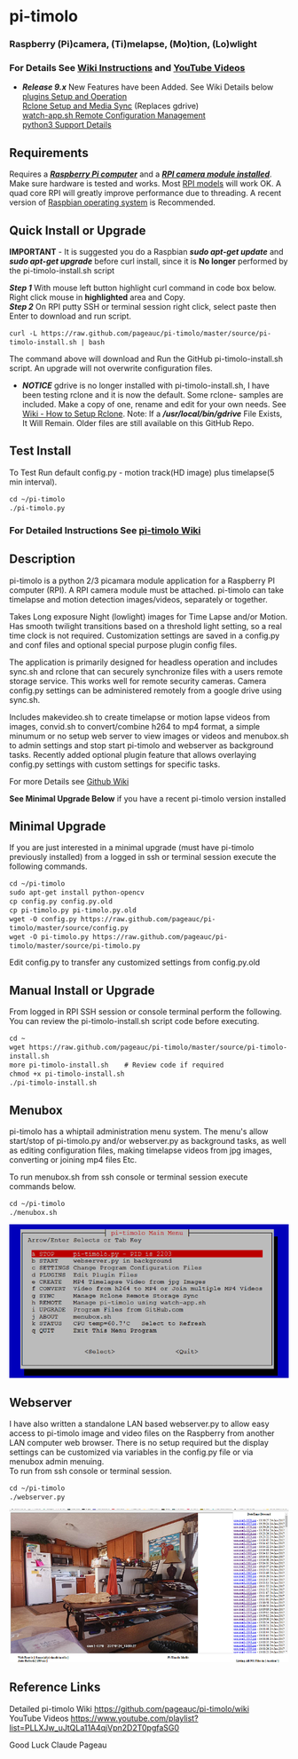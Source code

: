 # pi-timolo
### Raspberry (Pi)camera, (Ti)melapse, (Mo)tion, (Lo)wlight
### For Details See [Wiki Instructions](https://github.com/pageauc/pi-timolo/wiki) and [YouTube Videos](https://www.youtube.com/playlist?list=PLLXJw_uJtQLa11A4qjVpn2D2T0pgfaSG0)

* ***Release 9.x*** New Features have been Added. See Wiki Details below    
 [plugins Setup and Operation](https://github.com/pageauc/pi-timolo/wiki/How-to-Use-Plugins)   
 [Rclone Setup and Media Sync](https://github.com/pageauc/pi-timolo/wiki/How-to-Setup-rclone) (Replaces gdrive)    
 [watch-app.sh Remote Configuration Management](https://github.com/pageauc/pi-timolo/wiki/How-to-Setup-config.py-Remote-Configuration)   
 [python3 Support Details](https://github.com/pageauc/pi-timolo/wiki/Prerequisites#python-3-support)   

## Requirements
Requires a [***Raspberry Pi computer***](https://www.raspberrypi.org/documentation/setup/) and a 
[***RPI camera module installed***](https://www.raspberrypi.org/documentation/usage/camera/).
Make sure hardware is tested and works. Most [RPI models](https://www.raspberrypi.org/products/) will work OK. 
A quad core RPI will greatly improve performance due to threading. A recent version of 
[Raspbian operating system](https://www.raspberrypi.org/downloads/raspbian/) is Recommended.
 
## Quick Install or Upgrade
**IMPORTANT** - It is suggested you do a Raspbian ***sudo apt-get update*** and ***sudo apt-get upgrade***
before curl install, since it is **No longer** performed by the pi-timolo-install.sh script

***Step 1*** With mouse left button highlight curl command in code box below. Right click mouse in **highlighted** area and Copy.     
***Step 2*** On RPI putty SSH or terminal session right click, select paste then Enter to download and run script.     

    curl -L https://raw.github.com/pageauc/pi-timolo/master/source/pi-timolo-install.sh | bash

The command above will download and Run the GitHub pi-timolo-install.sh script. 
An upgrade will not overwrite configuration files.   

* ***NOTICE*** gdrive is no longer installed with pi-timolo-install.sh, I have been testing
rclone and it is now the default. Some rclone- samples are included. Make a copy of one, rename and edit for
your own needs.  See [Wiki - How to Setup Rclone](https://github.com/pageauc/pi-timolo/wiki/How-to-Setup-rclone).
Note: If a ***/usr/local/bin/gdrive*** File Exists, It Will Remain. Older files are still available on this GitHub Repo.   

## Test Install
To Test Run default config.py - motion track(HD image) plus timelapse(5 min interval). 
 
    cd ~/pi-timolo
    ./pi-timolo.py

### For Detailed Instructions See [pi-timolo Wiki](https://github.com/pageauc/pi-timolo/wiki)

## Description
pi-timolo is a python 2/3 picamara module application for a Raspberry PI computer (RPI).
A RPI camera module must be attached. pi-timolo can take timelapse and motion detection
images/videos, separately or together. 

Takes Long exposure Night (lowlight) images for Time Lapse and/or Motion. Has smooth twilight transitions based on a threshold light
setting, so a real time clock is not required. Customization settings are saved in a config.py and conf files and optional special
purpose plugin config files.

The application is primarily designed for headless operation and includes sync.sh and rclone that
can securely synchronize files with a users remote storage service. This works well for remote security
cameras. Camera config.py settings can be administered remotely from a google drive using sync.sh.

Includes makevideo.sh to create timelapse or motion lapse videos from images, convid.sh to convert/combine 
h264 to mp4 format, a simple minumum or no setup web server to view images or videos and menubox.sh 
to admin settings and stop start pi-timolo and webserver as background tasks. Recently added
optional plugin feature that allows overlaying config.py settings with custom settings for
specific tasks.  
       
For more Details see [Github Wiki](https://github.com/pageauc/pi-timolo/wiki)   

**See Minimal Upgrade Below** if you have a recent pi-timolo version installed

## Minimal Upgrade
If you are just interested in a minimal upgrade (must have pi-timolo previously installed)
from a logged in ssh or terminal session execute the following commands.  

    cd ~/pi-timolo
    sudo apt-get install python-opencv
    cp config.py config.py.old
    cp pi-timolo.py pi-timolo.py.old
    wget -O config.py https://raw.github.com/pageauc/pi-timolo/master/source/config.py
    wget -O pi-timolo.py https://raw.github.com/pageauc/pi-timolo/master/source/pi-timolo.py    
    
Edit config.py to transfer any customized settings from config.py.old  
    
## Manual Install or Upgrade  
From logged in RPI SSH session or console terminal perform the following. You can review
the pi-timolo-install.sh script code before executing.

    cd ~
    wget https://raw.github.com/pageauc/pi-timolo/master/source/pi-timolo-install.sh
    more pi-timolo-install.sh    # Review code if required
    chmod +x pi-timolo-install.sh
    ./pi-timolo-install.sh
    
## Menubox
pi-timolo has a whiptail administration menu system. The menu's allow
start/stop of pi-timolo.py and/or webserver.py as background tasks, as well as
editing configuration files, making timelapse videos from jpg images, converting or joining mp4 files Etc.    

To run menubox.sh from ssh console or terminal session execute commands below.

    cd ~/pi-timolo
    ./menubox.sh

![menubox main menu](menubox.png)
 
## Webserver
I have also written a standalone LAN based webserver.py to allow easy access to pi-timolo image and video files
on the Raspberry from another LAN computer web browser.  There is no setup required but the display
settings can be customized via variables in the config.py file or via menubox admin menuing.   
To run from ssh console or terminal session.
    
    cd ~/pi-timolo
    ./webserver.py

![webserver browser screen shot](webserver.png)
 
## Reference Links  
Detailed pi-timolo Wiki https://github.com/pageauc/pi-timolo/wiki  
YouTube Videos https://www.youtube.com/playlist?list=PLLXJw_uJtQLa11A4qjVpn2D2T0pgfaSG0
 
Good Luck
Claude Pageau 
